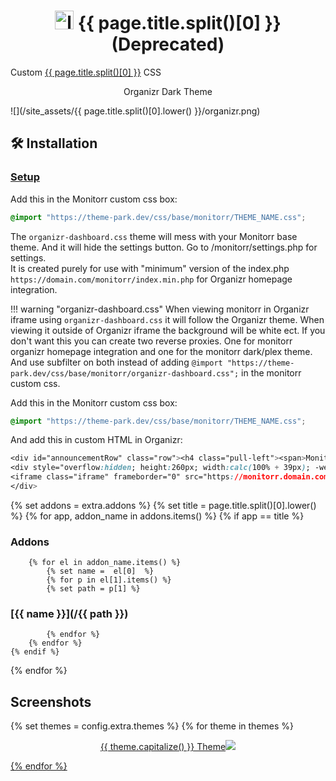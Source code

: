 <h1 align="center"> <img src="/site_assets/{{ page.title.split()[0].lower() }}/logo.png" alt="logo" width="30" height="30"> {{ page.title.split()[0] }} (Deprecated)</h1>

Custom [{{ page.title.split()[0] }}](https://github.com/monitorr/monitorr) CSS

<p align="center"> Organizr Dark Theme </p>

![](/site_assets/{{ page.title.split()[0].lower() }}/organizr.png)

## 🛠️ Installation

### [Setup](/setup)

Add this in the Monitorr custom css box:

```css
@import "https://theme-park.dev/css/base/monitorr/THEME_NAME.css";
```

The `organizr-dashboard.css` theme will mess with your Monitorr base theme. And it will hide the settings button. Go to /monitorr/settings.php for settings.  
It is created purely for use with "minimum" version of the index.php `https://domain.com/monitorr/index.min.php` for Organizr homepage integration.

!!! warning "organizr-dashboard.css"
    When viewing monitorr in Organizr iframe using `organizr-dashboard.css` it will follow the Organizr theme. 
    When viewing it outside of Organizr iframe the background will be white ect. If you don't want this you can create two reverse proxies.
    One for monitorr organizr homepage integration and one for the monitorr dark/plex theme. And use subfilter on both instead of adding `@import "https://theme-park.dev/css/base/monitorr/organizr-dashboard.css";` in the monitorr custom css.

Add this in the Monitorr custom css box:

```css
@import "https://theme-park.dev/css/base/monitorr/THEME_NAME.css";
```

And add this in custom HTML in Organizr:

```css
<div id="announcementRow" class="row"><h4 class="pull-left"><span>Monitorr</span></h4><hr class="hidden-xs"></div>
<div style="overflow:hidden; height:260px; width:calc(100% + 39px); -webkit-overflow-scrolling: touch; overflow-y: scroll;">
<iframe class="iframe" frameborder="0" src="https://monitorr.domain.com/index.min.php"></iframe>
</div>
```

{% set addons = extra.addons %}
{% set title = page.title.split()[0].lower() %}
{% for app, addon_name in addons.items() %}
    {% if app  ==  title %}

### Addons

        {% for el in addon_name.items() %}
            {% set name =  el[0]  %}
            {% for p in el[1].items() %}
            {% set path = p[1] %}

### [{{ name }}](/{{ path }})

            {% endfor %}
        {% endfor %}
    {% endif %}
{% endfor %}

## Screenshots

{% set themes = config.extra.themes %}
{% for theme in themes %}
<p align="center">  
<a href="/site_assets/{{ page.title.split()[0].lower() }}/{{ theme }}.png">{{ theme.capitalize() }} Theme<img src="/site_assets/{{ page.title.split()[0].lower() }}/{{ theme }}.png"></img>
</p>
{% endfor %}
